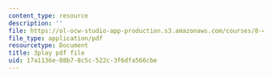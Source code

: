 ```yaml
---
content_type: resource
description: ''
file: https://ol-ocw-studio-app-production.s3.amazonaws.com/courses/8-422-atomic-and-optical-physics-ii-spring-2013/17a1136e08b78c5c522c3f6dfa566cbe_Agu68RGaoWM.pdf
file_type: application/pdf
resourcetype: Document
title: 3play pdf file
uid: 17a1136e-08b7-8c5c-522c-3f6dfa566cbe
---
```

